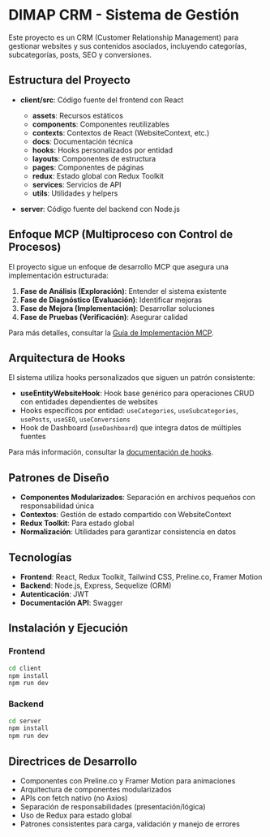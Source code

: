 # DIMAP CRM - Sistema de Gestión

Este proyecto es un CRM (Customer Relationship Management) para gestionar websites y sus contenidos asociados, incluyendo categorías, subcategorías, posts, SEO y conversiones.

## Estructura del Proyecto

- **client/src**: Código fuente del frontend con React
  - **assets**: Recursos estáticos
  - **components**: Componentes reutilizables
  - **contexts**: Contextos de React (WebsiteContext, etc.)
  - **docs**: Documentación técnica
  - **hooks**: Hooks personalizados por entidad
  - **layouts**: Componentes de estructura
  - **pages**: Componentes de páginas
  - **redux**: Estado global con Redux Toolkit
  - **services**: Servicios de API
  - **utils**: Utilidades y helpers

- **server**: Código fuente del backend con Node.js

## Enfoque MCP (Multiproceso con Control de Procesos)

El proyecto sigue un enfoque de desarrollo MCP que asegura una implementación estructurada:

1. **Fase de Análisis (Exploración)**: Entender el sistema existente
2. **Fase de Diagnóstico (Evaluación)**: Identificar mejoras
3. **Fase de Mejora (Implementación)**: Desarrollar soluciones
4. **Fase de Pruebas (Verificación)**: Asegurar calidad

Para más detalles, consultar la [Guía de Implementación MCP](./client/src/docs/implementacion-mcp.md).

## Arquitectura de Hooks

El sistema utiliza hooks personalizados que siguen un patrón consistente:

- **useEntityWebsiteHook**: Hook base genérico para operaciones CRUD con entidades dependientes de websites
- Hooks específicos por entidad: `useCategories`, `useSubcategories`, `usePosts`, `useSEO`, `useConversions`
- Hook de Dashboard (`useDashboard`) que integra datos de múltiples fuentes

Para más información, consultar la [documentación de hooks](./client/src/hooks/README.md).

## Patrones de Diseño

- **Componentes Modularizados**: Separación en archivos pequeños con responsabilidad única
- **Contextos**: Gestión de estado compartido con WebsiteContext
- **Redux Toolkit**: Para estado global
- **Normalización**: Utilidades para garantizar consistencia en datos

## Tecnologías

- **Frontend**: React, Redux Toolkit, Tailwind CSS, Preline.co, Framer Motion
- **Backend**: Node.js, Express, Sequelize (ORM)
- **Autenticación**: JWT
- **Documentación API**: Swagger

## Instalación y Ejecución

### Frontend
```bash
cd client
npm install
npm run dev
```

### Backend
```bash
cd server
npm install
npm run dev
```

## Directrices de Desarrollo

- Componentes con Preline.co y Framer Motion para animaciones
- Arquitectura de componentes modularizados
- APIs con fetch nativo (no Axios)
- Separación de responsabilidades (presentación/lógica)
- Uso de Redux para estado global
- Patrones consistentes para carga, validación y manejo de errores